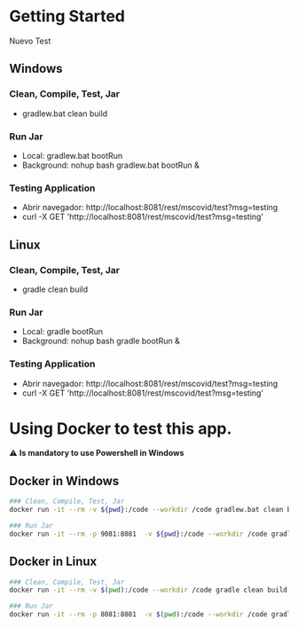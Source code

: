# Getting Started
Nuevo Test
## Windows

### Clean, Compile, Test, Jar
* gradlew.bat clean build

### Run Jar
* Local:      gradlew.bat bootRun
* Background: nohup bash gradlew.bat bootRun &

### Testing Application
* Abrir navegador: http://localhost:8081/rest/mscovid/test?msg=testing
* curl -X GET 'http://localhost:8081/rest/mscovid/test?msg=testing'
## Linux

### Clean, Compile, Test, Jar
* gradle clean build

### Run Jar
* Local:      gradle bootRun
* Background: nohup bash gradle bootRun &

### Testing Application
* Abrir navegador: http://localhost:8081/rest/mscovid/test?msg=testing
* curl -X GET 'http://localhost:8081/rest/mscovid/test?msg=testing'

# Using Docker to test this app.
⚠️ **Is mandatory to use Powershell in Windows**
## Docker in Windows
```bash
### Clean, Compile, Test, Jar
docker run -it --rm -v ${pwd}:/code --workdir /code gradlew.bat clean build

### Run Jar
docker run -it --rm -p 9081:8081  -v ${pwd}:/code --workdir /code gradlew.bat bootRun
```
## Docker in Linux
```bash
### Clean, Compile, Test, Jar
docker run -it --rm -v $(pwd):/code --workdir /code gradle clean build

### Run Jar
docker run -it --rm -p 8081:8081  -v $(pwd):/code --workdir /code gradle bootRun
```
